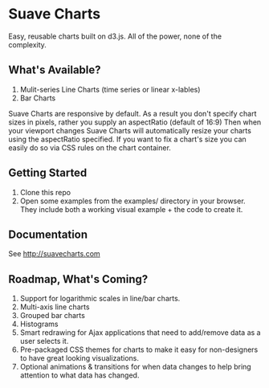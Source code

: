 # Suave Charts
Easy, reusable charts built on d3.js. All of the power, none of the complexity.

## What's Available?

1. Mulit-series Line Charts (time series or linear x-lables)
2. Bar Charts

Suave Charts are responsive by default. As a result you don't specify chart sizes in pixels, rather you supply an aspectRatio (default of 16:9)
Then when your viewport changes Suave Charts will automatically resize your charts using the aspectRatio specified. If you want to fix a chart's size
you can easily do so via CSS rules on the chart container. 

## Getting Started

1. Clone this repo
2. Open some examples from the examples/ directory in your browser. They include both a working visual example + the code to create it.

## Documentation

See http://suavecharts.com

## Roadmap, What's Coming?

1. Support for logarithmic scales in line/bar charts.
2. Multi-axis line charts
3. Grouped bar charts
4. Histograms
5. Smart redrawing for Ajax applications that need to add/remove data as a user selects it.
6. Pre-packaged CSS themes for charts to make it easy for non-designers to have great looking visualizations. 
7. Optional animations & transitions for when data changes to help bring attention to what data has changed.


